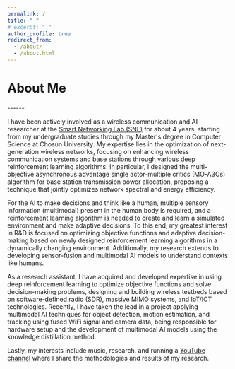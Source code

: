 ```yaml
---
permalink: /
title: " "
# excerpt: " "
author_profile: true
redirect_from: 
  - /about/
  - /about.html
---
```


<h1>About Me</h1>
------

I have been actively involved as a wireless communication and AI researcher at the [Smart Networking Lab (SNL)](https://sites.google.com/view/smart-networking/member) for about 4 years, starting from my undergraduate studies through my Master's degree in Computer Science at Chosun University. My expertise lies in the optimization of next-generation wireless networks, focusing on enhancing wireless communication systems and base stations through various deep reinforcement learning algorithms. In particular, I designed the multi-objective asynchronous advantage single actor-multiple critics (MO-A3Cs) algorithm for base station transmission power allocation, proposing a technique that jointly optimizes network spectral and energy efficiency.

For the AI to make decisions and think like a human, multiple sensory information (multimodal) present in the human body is required, and a reinforcement learning algorithm is needed to create and learn a simulated environment and make adaptive decisions. To this end, my greatest interest in R&D is focused on optimizing objective functions and adaptive decision-making based on newly designed reinforcement learning algorithms in a dynamically changing environment. Additionally, my research extends to developing sensor-fusion and multimodal AI models to understand contexts like humans.

As a research assistant, I have acquired and developed expertise in using deep reinforcement learning to optimize objective functions and solve decision-making problems, designing and building wireless testbeds based on software-defined radio (SDR), massive MIMO systems, and IoT/ICT technologies. Recently, I have taken the lead in a project applying multimodal AI techniques for object detection, motion estimation, and tracking using fused WiFi signal and camera data, being responsible for hardware setup and the development of multimodal AI models using the knowledge distillation method.

Lastly, my interests include music, research, and running a [YouTube channel](https://www.youtube.com/channel/UCZI9JfPn_Nk6HVkl2aAj4xA) where I share the methodologies and results of my research.